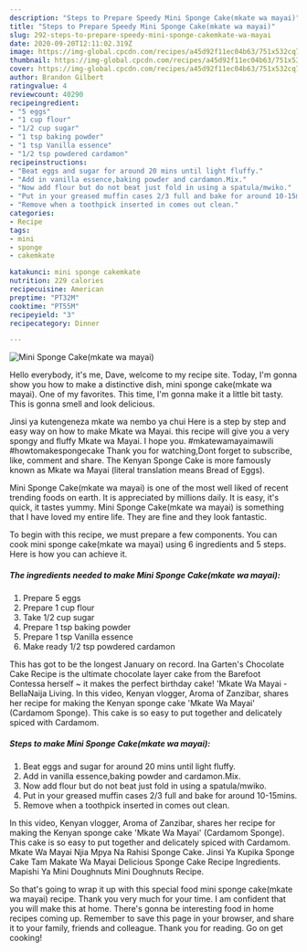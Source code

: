 ```yaml
---
description: "Steps to Prepare Speedy Mini Sponge Cake(mkate wa mayai)"
title: "Steps to Prepare Speedy Mini Sponge Cake(mkate wa mayai)"
slug: 292-steps-to-prepare-speedy-mini-sponge-cakemkate-wa-mayai
date: 2020-09-20T12:11:02.319Z
image: https://img-global.cpcdn.com/recipes/a45d92f11ec04b63/751x532cq70/mini-sponge-cakemkate-wa-mayai-recipe-main-photo.jpg
thumbnail: https://img-global.cpcdn.com/recipes/a45d92f11ec04b63/751x532cq70/mini-sponge-cakemkate-wa-mayai-recipe-main-photo.jpg
cover: https://img-global.cpcdn.com/recipes/a45d92f11ec04b63/751x532cq70/mini-sponge-cakemkate-wa-mayai-recipe-main-photo.jpg
author: Brandon Gilbert
ratingvalue: 4
reviewcount: 40290
recipeingredient:
- "5 eggs"
- "1 cup flour"
- "1/2 cup sugar"
- "1 tsp baking powder"
- "1 tsp Vanilla essence"
- "1/2 tsp powdered cardamon"
recipeinstructions:
- "Beat eggs and sugar for around 20 mins until light fluffy."
- "Add in vanilla essence,baking powder and cardamon.Mix."
- "Now add flour but do not beat just fold in using a spatula/mwiko."
- "Put in your greased muffin cases 2/3 full and bake for around 10-15mins."
- "Remove when a toothpick inserted in comes out clean."
categories:
- Recipe
tags:
- mini
- sponge
- cakemkate

katakunci: mini sponge cakemkate 
nutrition: 229 calories
recipecuisine: American
preptime: "PT32M"
cooktime: "PT55M"
recipeyield: "3"
recipecategory: Dinner

---
```



![Mini Sponge Cake(mkate wa mayai)](https://img-global.cpcdn.com/recipes/a45d92f11ec04b63/751x532cq70/mini-sponge-cakemkate-wa-mayai-recipe-main-photo.jpg)

Hello everybody, it's me, Dave, welcome to my recipe site. Today, I'm gonna show you how to make a distinctive dish, mini sponge cake(mkate wa mayai). One of my favorites. This time, I'm gonna make it a little bit tasty. This is gonna smell and look delicious.

Jinsi ya kutengeneza mkate wa nembo ya chui Here is a step by step and easy way on how to make Mkate wa Mayai. this recipe will give you a very spongy and fluffy Mkate wa Mayai. I hope you. #mkatewamayaimawili #howtomakespongecake Thank you for watching,Dont forget to subscribe, like, comment and share. The Kenyan Sponge Cake is more famously known as Mkate wa Mayai (literal translation means Bread of Eggs).

Mini Sponge Cake(mkate wa mayai) is one of the most well liked of recent trending foods on earth. It is appreciated by millions daily. It is easy, it's quick, it tastes yummy. Mini Sponge Cake(mkate wa mayai) is something that I have loved my entire life. They are fine and they look fantastic.


To begin with this recipe, we must prepare a few components. You can cook mini sponge cake(mkate wa mayai) using 6 ingredients and 5 steps. Here is how you can achieve it.

<!--inarticleads1-->

##### The ingredients needed to make Mini Sponge Cake(mkate wa mayai):

1. Prepare 5 eggs
1. Prepare 1 cup flour
1. Take 1/2 cup sugar
1. Prepare 1 tsp baking powder
1. Prepare 1 tsp Vanilla essence
1. Make ready 1/2 tsp powdered cardamon


This has got to be the longest January on record. Ina Garten&#39;s Chocolate Cake Recipe is the ultimate chocolate layer cake from the Barefoot Contessa herself ~ it makes the perfect birthday cake! &#39;Mkate Wa Mayai - BellaNaija Living. In this video, Kenyan vlogger, Aroma of Zanzibar, shares her recipe for making the Kenyan sponge cake &#39;Mkate Wa Mayai&#39; (Cardamom Sponge). This cake is so easy to put together and delicately spiced with Cardamom. 

<!--inarticleads2-->

##### Steps to make Mini Sponge Cake(mkate wa mayai):

1. Beat eggs and sugar for around 20 mins until light fluffy.
1. Add in vanilla essence,baking powder and cardamon.Mix.
1. Now add flour but do not beat just fold in using a spatula/mwiko.
1. Put in your greased muffin cases 2/3 full and bake for around 10-15mins.
1. Remove when a toothpick inserted in comes out clean.


In this video, Kenyan vlogger, Aroma of Zanzibar, shares her recipe for making the Kenyan sponge cake &#39;Mkate Wa Mayai&#39; (Cardamom Sponge). This cake is so easy to put together and delicately spiced with Cardamom. Mkate Wa Mayai Njia Mpya Na Rahisi Sponge Cake. Jinsi Ya Kupika Sponge Cake Tam Makate Wa Mayai Delicious Sponge Cake Recipe Ingredients. Mapishi Ya Mini Doughnuts Mini Doughnuts Recipe. 

So that's going to wrap it up with this special food mini sponge cake(mkate wa mayai) recipe. Thank you very much for your time. I am confident that you will make this at home. There's gonna be interesting food in home recipes coming up. Remember to save this page in your browser, and share it to your family, friends and colleague. Thank you for reading. Go on get cooking!
